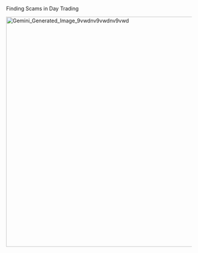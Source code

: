 Finding Scams in  Day Trading



<img width="624" height="624" alt="Gemini_Generated_Image_9vwdnv9vwdnv9vwd" src="https://github.com/user-attachments/assets/5d936c1d-975c-4cba-b469-c6d77a7a88cd" />
